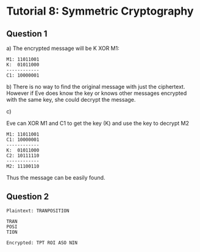 # Tutorial 8: Symmetric Cryptography

## Question 1

a) The encrypted message will be K XOR M1:

```
M1: 11011001
K:  01011000
------------
C1: 10000001
```

b) There is no way to find the original message with just the ciphertext. However if Eve does know the key or knows other messages encrypted with the same key, she could decrypt the message.

c)

Eve can XOR M1 and C1 to get the key (K) and use the key to decrypt M2

```
M1: 11011001
C1: 10000001
------------
K:  01011000
C2: 10111110
------------
M2: 11100110
```

Thus the message can be easily found.

## Question 2

```
Plaintext: TRANPOSITION

TRAN
POSI
TION

Encrypted: TPT ROI ASO NIN
```
